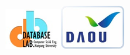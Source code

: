 <a href="http://database.hanyang.ac.kr"><img src="https://github.com/u-ODM/core/blob/master/databaselab.jpg"/></a>
<img src="https://github.com/u-ODM/core/blob/master/daou.jpg"/>
